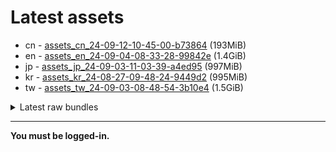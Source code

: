 # Latest assets
- cn - [assets_cn_24-09-12-10-45-00-b73864](https://github.com/ArknightsAssets/NewAssets/actions/runs/10937297274/artifacts/1951959978) (193MiB)
- en - [assets_en_24-09-04-08-33-28-99842e](https://github.com/ArknightsAssets/NewAssets/actions/runs/10725026334/artifacts/1897539708) (1.4GiB)
- jp - [assets_jp_24-09-03-11-03-39-a4ed95](https://github.com/ArknightsAssets/NewAssets/actions/runs/10715653353/artifacts/1894881577) (997MiB)
- kr - [assets_kr_24-08-27-09-48-24-9449d2](https://github.com/ArknightsAssets/NewAssets/actions/runs/10715653353/artifacts/1894882373) (995MiB)
- tw - [assets_tw_24-09-03-08-48-54-3b10e4](https://github.com/ArknightsAssets/NewAssets/actions/runs/10715653353/artifacts/1894913108) (1.5GiB)

<details>
<summary>Latest raw bundles</summary>

- cn - [bundles_cn_24-09-12-10-45-00-b73864](https://github.com/ArknightsAssets/NewAssets/actions/runs/10937297274/artifacts/1951960283) (73MiB)
- en - [bundles_en_24-09-04-08-33-28-99842e](https://github.com/ArknightsAssets/NewAssets/actions/runs/10725026334/artifacts/1897540626) (365MiB)
- jp - [bundles_jp_24-09-03-11-03-39-a4ed95](https://github.com/ArknightsAssets/NewAssets/actions/runs/10715653353/artifacts/1894882198) (282MiB)
- kr - [bundles_kr_24-08-27-09-48-24-9449d2](https://github.com/ArknightsAssets/NewAssets/actions/runs/10715653353/artifacts/1894882984) (280MiB)
- tw - [bundles_tw_24-09-03-08-48-54-3b10e4](https://github.com/ArknightsAssets/NewAssets/actions/runs/10715653353/artifacts/1894913888) (402MiB)

</details>

---

**You must be logged-in.**
